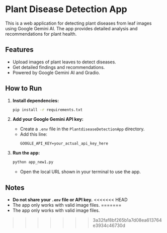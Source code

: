 # Plant Disease Detection App

This is a web application for detecting plant diseases from leaf images using Google Gemini AI. The app provides detailed analysis and recommendations for plant health.

## Features

- Upload images of plant leaves to detect diseases.
- Get detailed findings and recommendations.
- Powered by Google Gemini AI and Gradio.

## How to Run

1. **Install dependencies:**
   ```bash
   pip install -r requirements.txt
   ```

2. **Add your Google Gemini API key:**
   - Create a `.env` file in the `PlantdiseaseDetectionApp` directory.
   - Add this line:
     ```
     GOOGLE_API_KEY=your_actual_api_key_here
     ```

3. **Run the app:**
   ```bash
   python app_new1.py
   ```
   - Open the local URL shown in your terminal to use the app.

## Notes

- **Do not share your `.env` file or API key.**
<<<<<<< HEAD
- The app only works with valid image files. 
=======
- The app only works with valid image files.
>>>>>>> 3a32faf8bf265b1a7d08ea613764e3934c46730d
